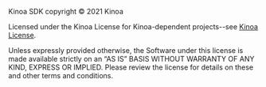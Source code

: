 Kinoa SDK copyright © 2021 Kinoa

Licensed under the Kinoa License for Kinoa-dependent projects--see [Kinoa License](https://www.kinoa.io/legal/licenses/Kinoa_License).

Unless expressly provided otherwise, the Software under this license is made available strictly on an “AS IS” BASIS WITHOUT WARRANTY OF ANY KIND, EXPRESS OR IMPLIED. Please review the license for details on these and other terms and conditions.
